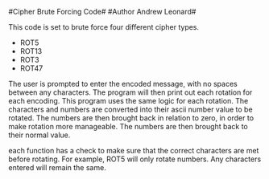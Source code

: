 #Cipher Brute Forcing Code#
#Author Andrew Leonard#

This code is set to brute force four different cipher types.

- ROT5
- ROT13
- ROT3
- ROT47

The user is prompted to enter the encoded message, with no spaces between any characters. The program will then print out each rotation for each encoding. 
This program uses the same logic for each rotation. The characters and numbers are converted into their ascii number value to be rotated. The numbers are then brought back in relation to zero, in order to make rotation more manageable. 
The numbers are then brought back to their normal value.

each function has a check to make sure that the correct characters are met before rotating. For example, ROT5 will only rotate numbers. Any characters entered will remain the same. 